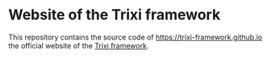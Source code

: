 # Website of the Trixi framework

This repository contains the source code of
https://trixi-framework.github.io the official website of the
[Trixi framework](https://github.com/trixi-framework).
